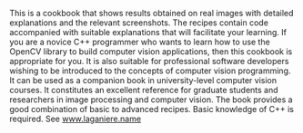 This is a cookbook that shows results obtained on real images with detailed explanations and the relevant screenshots. The recipes contain code accompanied with suitable explanations that will facilitate your learning. If you are a novice C++ programmer who wants to learn how to use the OpenCV library to build computer vision applications, then this cookbook is appropriate for you. It is also suitable for professional software developers wishing to be introduced to the concepts of computer vision programming. It can be used as a companion book in university-level computer vision courses. It constitutes an excellent reference for graduate students and researchers in image processing and computer vision. The book provides a good combination of basic to advanced recipes. Basic knowledge of C++ is required. See www.laganiere.name